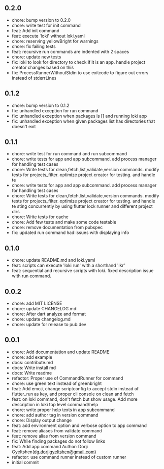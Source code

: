 ## 0.2.0

- chore: bump version to 0.2.0
- chore: write test for init command
- feat: Add init command
- feat: execute 'loki' without loki.yaml
- chore: reserving yellowBright for warnings
- chore: fix failing tests
- feat: recursive run commands are indented with 2 spaces
- chore: update new tests
- fix: loki to look for  directory to check if it is an app. handle project creator changes based on this
- fix: ProcessRunnerWithoutStdin to use exitcode to figure out errors instead of stderrLines

## 0.1.2

- chore: bump version to 0.1.2
- fix: unhandled exception for run command
- fix: unhandled exception when packages is [] and running loki app
- fix: unhandled exception when given packages list has directories that doesn't exit

## 0.1.1

- chore: write test for run command and run subcommand
- chore: write tests for app and app subcommand. add process manager for handling test cases
- chore: Write tests for clean,fetch,list,validate,version commands. modify tests for projects_filter. optimize project creator for testing. and handle te
- chore: write tests for app and app subcommand. add process manager for handling test cases
- chore: Write tests for clean,fetch,list,validate,version commands. modify tests for projects_filter. optimize project creator for testing. and handle te
  sting concurrently by using flutter lock runner and different project dirs
- chore: Write tests for cache
- chore: Add few tests and make some code testable
- chore: remove documentation from pubspec
- fix: updated run command had issues with displaying info

## 0.1.0

- chore: update README.md and loki.yaml
- feat: scripts can execute 'loki run' with a shorthand 'lkr'
- feat: sequential and recursive scripts with loki. fixed description issue with run command.

## 0.0.2

- chore: add MIT LICENSE
- chore: update CHANGELOG.md
- chore: After dart analyze and format
- chore: update changelog.md
- chore: update for release to pub.dev

## 0.0.1

- chore: Add documentation and update README
- chore: add example
- docs: contribute.md
- docs: Write install md
- docs: Write readme
- refactor: Proper use of CommandRunner for  command
- chore: use green text instead of greenbright
- feat: Add emoji, change scriptconfig to accept stdin instead of flutter_run as key, and proper cli console on clean and fetch
- feat: on loki command, don't fetch but show usage. Add more description in loki top level command/help
- chore: write proper help texts in app subcommand
- chore: add author tag in version command
- chore: Display output change
- feat: add environment option and verbose option to app <appname> command
- feat: remove aliases from validate command
- feat: remove alias from version command
- fix: While finding packages do not follow links
- feat: Add app command Author: Dorji Gyeltshen(dg.dorjigyeltshen@gmail.com)
- refactor: use command runner instead of custom runner
- initial commit